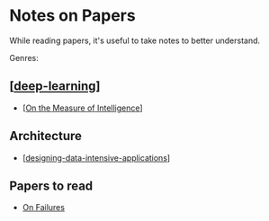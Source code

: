 ---
---

# Notes on Papers

While reading papers, it's useful to take notes to better understand.

Genres:

## [[deep-learning]]

* [[On the Measure of Intelligence]]

## Architecture

* [[designing-data-intensive-applications]]

## Papers to read

- [On Failures](https://resources.sei.cmu.edu/asset_files/TechnicalReport/1992_005_001_16112.pdf)

[//begin]: # "Autogenerated link references for markdown compatibility"
[deep-learning]: deep-learning "Deep Learning"
[On the Measure of Intelligence]: on-the-measure-of-intelligence "On the Measure of Intelligence"
[designing-data-intensive-applications]: designing-data-intensive-applications "Designing Data-Intensive Applications"
[//end]: # "Autogenerated link references"
